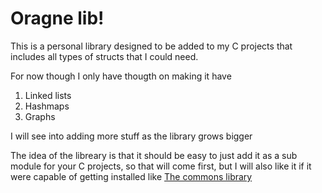 # Oragne lib!

This is a personal library designed to be added to my C projects
that includes all types of structs that I could need.

For now though I only have thougth on making it have 

1. Linked lists
2. Hashmaps
3. Graphs

I will see into adding more stuff as the library grows bigger

The idea of the libreary is that it should be easy to just add it as a sub module
for your C projects, so that will come first, but I will also like it if 
it were capable of getting installed like [The commons library](https://github.com/sisoputnfrba/so-commons-library)

